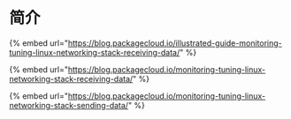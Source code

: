 # 简介

{% embed url="https://blog.packagecloud.io/illustrated-guide-monitoring-tuning-linux-networking-stack-receiving-data/" %}

{% embed url="https://blog.packagecloud.io/monitoring-tuning-linux-networking-stack-receiving-data/" %}

{% embed url="https://blog.packagecloud.io/monitoring-tuning-linux-networking-stack-sending-data/" %}
